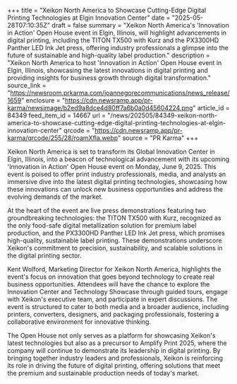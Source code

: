+++
title = "Xeikon North America to Showcase Cutting-Edge Digital Printing Technologies at Elgin Innovation Center"
date = "2025-05-28T07:10:35Z"
draft = false
summary = "Xeikon North America's 'Innovation in Action' Open House event in Elgin, Illinois, will highlight advancements in digital printing, including the TITON TX500 with Kurz and the PX3300HD Panther LED Ink Jet press, offering industry professionals a glimpse into the future of sustainable and high-quality label production."
description = "Xeikon North America to host 'Innovation in Action' Open House event in Elgin, Illinois, showcasing the latest innovations in digital printing and providing insights for business growth through digital transformation."
source_link = "https://newsroom.prkarma.com/joannegorecommunications/news_release/1659"
enclosure = "https://cdn.newsramp.app/pr-karma/newsimage/b2ed9a8dce4d80ff7a6b0a0d45604224.png"
article_id = 84349
feed_item_id = 14667
url = "/news/202505/84349-xeikon-north-america-to-showcase-cutting-edge-digital-printing-technologies-at-elgin-innovation-center"
qrcode = "https://cdn.newsramp.app/pr-karma/qrcode/255/28/roamXfla.webp"
source = "PR Karma"
+++

<p>Xeikon North America is set to transform its Global Innovation Center in Elgin, Illinois, into a beacon of technological advancement with its upcoming 'Innovation in Action' Open House event on Monday, June 9, 2025. This event is poised to offer print industry professionals, media, and analysts an immersive dive into the latest digital printing technologies, showcasing how these innovations can unlock new business opportunities and address the evolving demands of the market.</p><p>At the heart of the event are live press demonstrations featuring two groundbreaking technologies: the TITON TX500 with Kurz, recognized as the only food-safe digital metallization solution for premium label production, and the PX3300HD Panther LED Ink Jet press, which promises high-quality, sustainable label printing. These demonstrations underscore Xeikon's commitment to precision, sustainability, and scalable solutions in the digital printing sector.</p><p>Kent Wolford, Marketing Director for Xeikon North America, highlights the event's focus on innovation that goes beyond technology to create real business opportunities. Attendees will have the chance to explore the Innovation Center and Technology Showcase through guided tours, engage with Xeikon's executive team, and participate in expert discussions. The event is structured to cater to both media and a broader audience, including printers, converters, designers, and packaging professionals, fostering a collaborative environment for innovative thinking.</p><p>The Open House not only serves as a platform for showcasing Xeikon's latest technologies but also as a precursor to Amplify Print 2025, where the company will continue to demonstrate its leadership in digital printing. By bringing together industry leaders and professionals, Xeikon is reinforcing its role in driving the future of digital printing, offering solutions that meet the premium and sustainable production needs of today's market.</p>